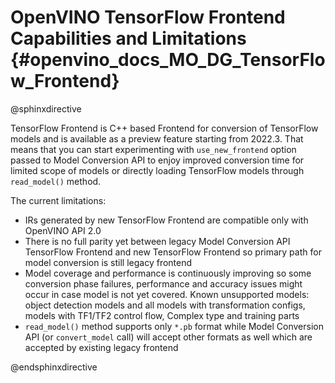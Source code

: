 # OpenVINO TensorFlow Frontend Capabilities and Limitations {#openvino_docs_MO_DG_TensorFlow_Frontend}

@sphinxdirective

TensorFlow Frontend is C++ based Frontend for conversion of TensorFlow models and is available as a preview feature starting from 2022.3.
That means that you can start experimenting with ``use_new_frontend`` option passed to Model Conversion API to enjoy improved conversion time for limited scope of models
or directly loading TensorFlow models through ``read_model()`` method.

The current limitations:

* IRs generated by new TensorFlow Frontend are compatible only with OpenVINO API 2.0
* There is no full parity yet between legacy Model Conversion API TensorFlow Frontend and new TensorFlow Frontend so primary path for model conversion is still legacy frontend
* Model coverage and performance is continuously improving so some conversion phase failures, performance and accuracy issues might occur in case model is not yet covered.
Known unsupported models: object detection models and all models with transformation configs, models with TF1/TF2 control flow, Complex type and training parts
* ``read_model()`` method supports only ``*.pb`` format while Model Conversion API (or ``convert_model`` call) will accept other formats as well which are accepted by existing legacy frontend

@endsphinxdirective
